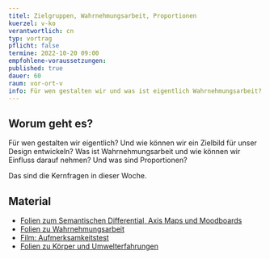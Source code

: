 ```yaml
---
titel: Zielgruppen, Wahrnehmungsarbeit, Proportionen
kuerzel: v-ko
verantwortlich: cn
typ: vortrag
pflicht: false
termine: 2022-10-20 09:00
empfohlene-voraussetzungen: 
published: true
dauer: 60
raum: vor-ort-v
info: Für wen gestalten wir und was ist eigentlich Wahrnehmungsarbeit?
---
```



## Worum geht es?

Für wen gestalten wir eigentlich? Und wie können wir ein Zielbild für unser Design entwickeln? Was ist Wahrnehmungsarbeit und wie können wir Einfluss darauf nehmen? Und was sind Proportionen?

Das sind die Kernfragen in dieser Woche. 

## Material
* [Folien zum Semantischen Differential, Axis Maps und Moodboards](../../download/inputs/woche-3/000-semantisches-differenzial-moodboards.pdf)
* [Folien zu Wahrnehmungsarbeit](https://cnoss.github.io/slides/presentations/screendesign/wahrnehmungsarbeit/)
* [Film: Aufmerksamkeitstest](https://www.youtube.com/watch?v=flxmavrgMAo)
* [Folien zu Körper und Umwelterfahrungen](../../download/inputs/woche-3/020-koerper-und-umwelterfahrung.pdf)
<!-- * [Folien zu Proportionen](../../download/inputs/woche-3/030-proportion.pdf) -->

